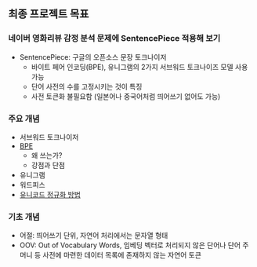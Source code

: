 ## 최종 프로젝트 목표
### 네이버 영화리뷰 감정 분석 문제에 SentencePiece 적용해 보기
- SentencePiece: 구글의 오픈소스 문장 토크나이저
    - 바이트 페어 인코딩(BPE), 유니그램의 2가지 서브워드 토크나이즈 모델 사용 가능
    - 단어 사전의 수를 고정시키는 것이 특징
    - 사전 토큰화 불필요함 (일본어나 중국어처럼 띄어쓰기 없어도 가능)


### 주요 개념
- 서브워드 토크나이저
- [﻿BPE ](https://ratsgo.github.io/nlpbook/docs/preprocess/bpe/) 
    - 왜 쓰는가?
    - 강점과 단점
- 유니그램
- 워드피스
- [﻿유니코드 정규화 방법](https://unicode.org/reports/tr15/) 


### 기초 개념
- 어절: 띄어쓰기 단위, 자연어 처리에서는 문자열 형태
- OOV: Out of Vocabulary Words, 임베딩 벡터로 처리되지 않은 단어나 단어 주머니 등 사전에 마련한 데이터 목록에 존재하지 않는 자연어 토큰

